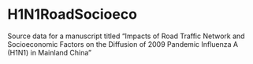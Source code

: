 # H1N1RoadSocioeco
Source data for a manuscript titled “Impacts of Road Traffic Network and Socioeconomic Factors on the Diffusion of 2009 Pandemic Influenza A (H1N1) in Mainland China”
